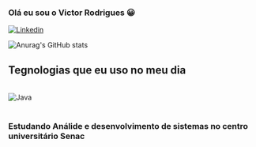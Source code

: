 ### Olá eu sou o Victor Rodrigues 😀


[![Linkedin](https://img.shields.io/badge/LinkedIn-0077B5?style=for-the-badge&logo=linkedin&logoColor=white)](https://www.linkedin.com/in/victor-rodrigues-silva-43a83b21/)


![Anurag's GitHub stats](https://github-readme-stats.vercel.app/api?username=Victor3425&show_icons=true&theme=onedark)

## Tegnologias que eu uso no meu dia

<div style= "display: inline_block"><br/>
<img aling= "center" alt= "Java" src="https://img.shields.io/badge/Java-ED8B00?style=for-the-badge&logo=java&logoColor=white"/>
</div><br/>

### Estudando Análide e desenvolvimento de sistemas no centro universitário Senac
